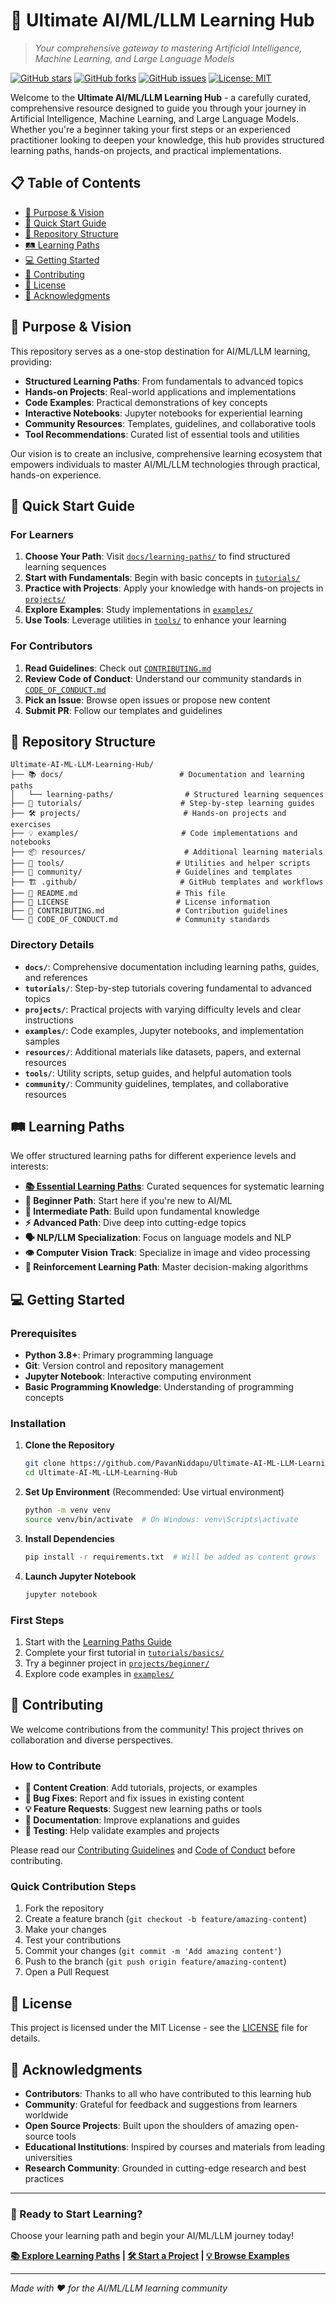# 🤖 Ultimate AI/ML/LLM Learning Hub

> *Your comprehensive gateway to mastering Artificial Intelligence, Machine Learning, and Large Language Models*

[![GitHub stars](https://img.shields.io/github/stars/PavanNiddapu/Ultimate-AI-ML-LLM-Learning-Hub)](https://github.com/PavanNiddapu/Ultimate-AI-ML-LLM-Learning-Hub/stargazers)
[![GitHub forks](https://img.shields.io/github/forks/PavanNiddapu/Ultimate-AI-ML-LLM-Learning-Hub)](https://github.com/PavanNiddapu/Ultimate-AI-ML-LLM-Learning-Hub/network)
[![GitHub issues](https://img.shields.io/github/issues/PavanNiddapu/Ultimate-AI-ML-LLM-Learning-Hub)](https://github.com/PavanNiddapu/Ultimate-AI-ML-LLM-Learning-Hub/issues)
[![License: MIT](https://img.shields.io/badge/License-MIT-yellow.svg)](https://opensource.org/licenses/MIT)

Welcome to the **Ultimate AI/ML/LLM Learning Hub** - a carefully curated, comprehensive resource designed to guide you through your journey in Artificial Intelligence, Machine Learning, and Large Language Models. Whether you're a beginner taking your first steps or an experienced practitioner looking to deepen your knowledge, this hub provides structured learning paths, hands-on projects, and practical implementations.

## 📋 Table of Contents

- [🎯 Purpose & Vision](#-purpose--vision)
- [🚀 Quick Start Guide](#-quick-start-guide)
- [📁 Repository Structure](#-repository-structure)
- [🛤️ Learning Paths](#️-learning-paths)
- [💻 Getting Started](#-getting-started)
- [🤝 Contributing](#-contributing)
- [📄 License](#-license)
- [🌟 Acknowledgments](#-acknowledgments)

## 🎯 Purpose & Vision

This repository serves as a one-stop destination for AI/ML/LLM learning, providing:

- **Structured Learning Paths**: From fundamentals to advanced topics
- **Hands-on Projects**: Real-world applications and implementations
- **Code Examples**: Practical demonstrations of key concepts
- **Interactive Notebooks**: Jupyter notebooks for experiential learning
- **Community Resources**: Templates, guidelines, and collaborative tools
- **Tool Recommendations**: Curated list of essential tools and utilities

Our vision is to create an inclusive, comprehensive learning ecosystem that empowers individuals to master AI/ML/LLM technologies through practical, hands-on experience.

## 🚀 Quick Start Guide

### For Learners

1. **Choose Your Path**: Visit [`docs/learning-paths/`](docs/learning-paths/) to find structured learning sequences
2. **Start with Fundamentals**: Begin with basic concepts in [`tutorials/`](tutorials/)
3. **Practice with Projects**: Apply your knowledge with hands-on projects in [`projects/`](projects/)
4. **Explore Examples**: Study implementations in [`examples/`](examples/)
5. **Use Tools**: Leverage utilities in [`tools/`](tools/) to enhance your learning

### For Contributors

1. **Read Guidelines**: Check out [`CONTRIBUTING.md`](CONTRIBUTING.md)
2. **Review Code of Conduct**: Understand our community standards in [`CODE_OF_CONDUCT.md`](CODE_OF_CONDUCT.md)
3. **Pick an Issue**: Browse open issues or propose new content
4. **Submit PR**: Follow our templates and guidelines

## 📁 Repository Structure

```
Ultimate-AI-ML-LLM-Learning-Hub/
├── 📚 docs/                          # Documentation and learning paths
│   └── learning-paths/                # Structured learning sequences
├── 📖 tutorials/                      # Step-by-step learning guides
├── 🛠️ projects/                       # Hands-on projects and exercises
├── 💡 examples/                       # Code implementations and notebooks
├── 📦 resources/                      # Additional learning materials
├── 🔧 tools/                         # Utilities and helper scripts
├── 👥 community/                     # Guidelines and templates
├── 🏗️ .github/                       # GitHub templates and workflows
├── 📄 README.md                      # This file
├── 📄 LICENSE                        # License information
├── 📄 CONTRIBUTING.md                # Contribution guidelines
└── 📄 CODE_OF_CONDUCT.md             # Community standards
```

### Directory Details

- **`docs/`**: Comprehensive documentation including learning paths, guides, and references
- **`tutorials/`**: Step-by-step tutorials covering fundamental to advanced topics
- **`projects/`**: Practical projects with varying difficulty levels and clear instructions
- **`examples/`**: Code examples, Jupyter notebooks, and implementation samples
- **`resources/`**: Additional materials like datasets, papers, and external resources
- **`tools/`**: Utility scripts, setup guides, and helpful automation tools
- **`community/`**: Community guidelines, templates, and collaborative resources

## 🛤️ Learning Paths

We offer structured learning paths for different experience levels and interests:

- **[📚 Essential Learning Paths](docs/learning-paths/)**: Curated sequences for systematic learning
- **🔰 Beginner Path**: Start here if you're new to AI/ML
- **🚀 Intermediate Path**: Build upon fundamental knowledge
- **⚡ Advanced Path**: Dive deep into cutting-edge topics
- **🗣️ NLP/LLM Specialization**: Focus on language models and NLP
- **👁️ Computer Vision Track**: Specialize in image and video processing
- **🤖 Reinforcement Learning Path**: Master decision-making algorithms

## 💻 Getting Started

### Prerequisites

- **Python 3.8+**: Primary programming language
- **Git**: Version control and repository management
- **Jupyter Notebook**: Interactive computing environment
- **Basic Programming Knowledge**: Understanding of programming concepts

### Installation

1. **Clone the Repository**
   ```bash
   git clone https://github.com/PavanNiddapu/Ultimate-AI-ML-LLM-Learning-Hub.git
   cd Ultimate-AI-ML-LLM-Learning-Hub
   ```

2. **Set Up Environment** (Recommended: Use virtual environment)
   ```bash
   python -m venv venv
   source venv/bin/activate  # On Windows: venv\Scripts\activate
   ```

3. **Install Dependencies**
   ```bash
   pip install -r requirements.txt  # Will be added as content grows
   ```

4. **Launch Jupyter Notebook**
   ```bash
   jupyter notebook
   ```

### First Steps

1. Start with the [Learning Paths Guide](docs/learning-paths/README.md)
2. Complete your first tutorial in [`tutorials/basics/`](tutorials/)
3. Try a beginner project in [`projects/beginner/`](projects/)
4. Explore code examples in [`examples/`](examples/)

## 🤝 Contributing

We welcome contributions from the community! This project thrives on collaboration and diverse perspectives.

### How to Contribute

- **📝 Content Creation**: Add tutorials, projects, or examples
- **🐛 Bug Fixes**: Report and fix issues in existing content
- **💡 Feature Requests**: Suggest new learning paths or tools
- **📖 Documentation**: Improve explanations and guides
- **🧪 Testing**: Help validate examples and projects

Please read our [Contributing Guidelines](CONTRIBUTING.md) and [Code of Conduct](CODE_OF_CONDUCT.md) before contributing.

### Quick Contribution Steps

1. Fork the repository
2. Create a feature branch (`git checkout -b feature/amazing-content`)
3. Make your changes
4. Test your contributions
5. Commit your changes (`git commit -m 'Add amazing content'`)
6. Push to the branch (`git push origin feature/amazing-content`)
7. Open a Pull Request

## 📄 License

This project is licensed under the MIT License - see the [LICENSE](LICENSE) file for details.

## 🌟 Acknowledgments

- **Contributors**: Thanks to all who have contributed to this learning hub
- **Community**: Grateful for feedback and suggestions from learners worldwide
- **Open Source Projects**: Built upon the shoulders of amazing open-source tools
- **Educational Institutions**: Inspired by courses and materials from leading universities
- **Research Community**: Grounded in cutting-edge research and best practices

---

### 🚀 Ready to Start Learning?

Choose your learning path and begin your AI/ML/LLM journey today!

**[📚 Explore Learning Paths](docs/learning-paths/) | [🛠️ Start a Project](projects/) | [💡 Browse Examples](examples/)**

---

*Made with ❤️ for the AI/ML/LLM learning community*
